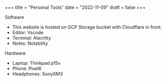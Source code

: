 +++
title = "Personal Tools"
date = "2022-11-09"
draft = false
+++



Software
- This website is hosted on GCP Storage bucket with Cloudflare in front.
- Editor: Vscode
- Terminal: Alacritty
- Notes: Notability

Hardware
- Laptop: Thinkpad p15v
- Phone: Pixel6
- Headphones: SonyXM3